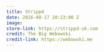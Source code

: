 ```yaml
---
title: Strippd
date: 2016-08-17 20:23:00 Z
image: 
store-link: https://strippd-uk.com
credit: The Big Webowski
credit-link: https://webowski.me
---
```


